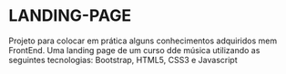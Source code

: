 # LANDING-PAGE

Projeto para colocar em prática alguns conhecimentos adquiridos mem FrontEnd. Uma landing page de um curso dde música utilizando as seguintes tecnologias:
Bootstrap, HTML5, CSS3 e Javascript
